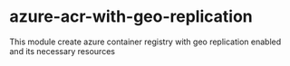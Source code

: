 # azure-acr-with-geo-replication

This module create azure container registry with geo replication enabled and its necessary resources